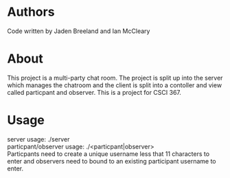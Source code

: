 # Authors
Code written by Jaden Breeland and Ian McCleary
# About
This project is a multi-party chat room. The project is split up into the server which manages the chatroom and the client is split into
a contoller and view called particpant and observer. This is a project for CSCI 367. 
# Usage
server usage: ./server <port to listen for particpants> <port to listen for observers>  
particpant/observer usage: ./<particpant|observer> <server ip address> <server port>  
Particpants need to create a unique username less that 11 characters to enter and observers need to bound to an existing participant username to enter.
